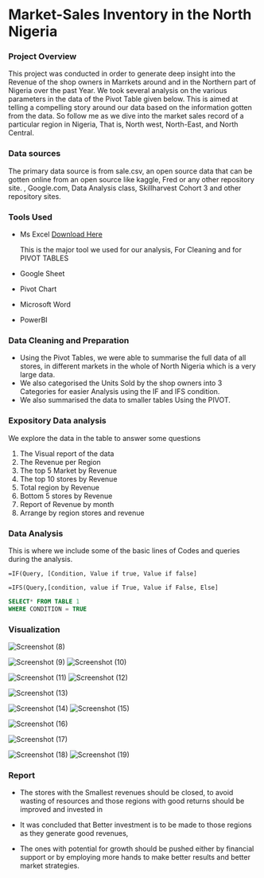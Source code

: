# Market-Sales Inventory in the North Nigeria
### Project Overview

This project was conducted in order to generate deep insight into the Revenue of the shop owners in Marrkets around and in the Northern part of Nigeria over the past Year. We took several analysis on the various parameters in the data of the Pivot Table given below. This is aimed at telling a compelling story around our data based on the information gotten from the data.  So follow me as we dive into the market sales record of a particular region in Nigeria, That is, North west, North-East, and North Central.


### Data sources

The primary data source is from sale.csv, an open source data that can be gotten online from an open source like kaggle, Fred or any other repository site. , Google.com, Data Analysis class, Skillharvest Cohort 3 and other repository sites.


### Tools Used

- Ms Excel [Download Here](https://www.microsoft.com)

  This is the major tool we used for our analysis, For Cleaning and for PIVOT TABLES
  
- Google Sheet
  
- Pivot Chart
  
- Microsoft Word
  
- PowerBI


### Data Cleaning and Preparation

- Using the Pivot Tables, we were able to summarise the full data of all stores, in different markets in the whole of North Nigeria which is a very large data.
- We also categorised the Units Sold by the shop owners into 3 Categories  for easier Analysis using the IF and IFS condition.
- We also summarised the data to smaller tables Using the PIVOT. 


### Expository Data analysis

We explore the data in the table to answer some questions
1.	The Visual report of the data 
2.	The Revenue per Region
3.	The top 5 Market by Revenue
4.	The top 10 stores by Revenue
5.	Total region by Revenue
6.	Bottom 5 stores by Revenue
7.	Report of Revenue by month
8.	Arrange by region stores and revenue

### Data Analysis

This is where we include some of the basic lines of Codes and queries during the analysis. 

``` MS EXCEL
=IF(Query, [Condition, Value if true, Value if false] 

=IFS(Query,[condition, value if True, Value if False, Else]
```

``` SQL
SELECT* FROM TABLE 1
WHERE CONDITION = TRUE
```

### Visualization
![Screenshot (8)](https://github.com/user-attachments/assets/78a50916-5eba-45cd-a154-8f196c4a7107)

![Screenshot (9)](https://github.com/user-attachments/assets/36386dd0-7aa1-4073-9149-cb879dac6e43)
![Screenshot (10)](https://github.com/user-attachments/assets/e76a786e-4ec1-4080-ad92-bcb88e706904)

![Screenshot (11)](https://github.com/user-attachments/assets/652defa2-e4fd-4be2-916a-9db10a6ac691)
![Screenshot (12)](https://github.com/user-attachments/assets/26e18133-5854-4b34-a8f6-baa09a4f1ec4)

![Screenshot (13)](https://github.com/user-attachments/assets/6c389f2b-a667-416a-a9ab-6561a5eec673)

![Screenshot (14)](https://github.com/user-attachments/assets/d9d68b32-5d41-42ce-8925-c630ce5a2b9c)
![Screenshot (15)](https://github.com/user-attachments/assets/1d083a4e-db6b-41e0-96f3-0384ac689679)

![Screenshot (16)](https://github.com/user-attachments/assets/b5e62c52-7671-4d75-8b84-67396bd7c8d7)

![Screenshot (17)](https://github.com/user-attachments/assets/2552bec8-4fcd-40ab-bfcf-1584461da1ac)

![Screenshot (18)](https://github.com/user-attachments/assets/d283562d-1416-4957-80c0-3592a5289a6d)
![Screenshot (19)](https://github.com/user-attachments/assets/744ac8c5-f5bf-42cc-8b6b-810d4361aeca)

### Report

- The stores with the Smallest revenues should be closed, to avoid wasting of resources and those regions with good returns should be improved and invested in

- It was concluded that Better investment is to be made to those regions as they generate good revenues, 

- The ones with potential for growth should be pushed either by financial support or by employing more hands to make better results and better market strategies. 
